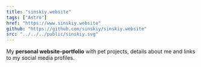 ```yaml
---
title: "sinskiy.website"
tags: ["Astro"]
href: "https://www.sinskiy.website"
github: "https://github.com/sinskiy/sinskiy.website"
src: "../../../public/sinskiy.svg"
---
```


My **personal website-portfolio** with pet projects, details about me and links to my social media profiles.
